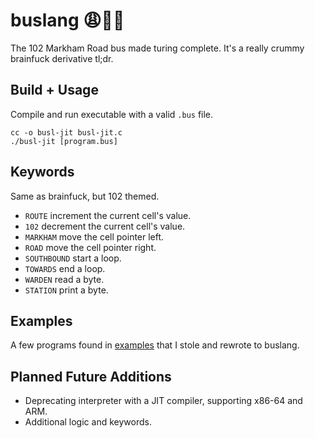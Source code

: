 buslang 😩🚌🚌
============

The 102 Markham Road bus made turing complete.
It's a really crummy brainfuck derivative tl;dr.

## Build + Usage

Compile and run executable with a valid `.bus` file.

```
cc -o busl-jit busl-jit.c
./busl-jit [program.bus]
```

## Keywords

Same as brainfuck, but 102 themed.

* `ROUTE` increment the current cell's value.
* `102` decrement the current cell's value.
* `MARKHAM` move the cell pointer left.
* `ROAD` move the cell pointer right.
* `SOUTHBOUND` start a loop.
* `TOWARDS` end a loop.
* `WARDEN` read a byte.
* `STATION` print a byte.

## Examples

A few programs found in [examples](examples)
that I stole and rewrote to buslang. 

## Planned Future Additions

- Deprecating interpreter with a JIT compiler, supporting x86-64 and ARM.
- Additional logic and keywords.